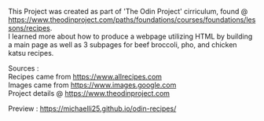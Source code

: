 This Project was created as part of 'The Odin Project' cirriculum, found @ https://www.theodinproject.com/paths/foundations/courses/foundations/lessons/recipes. \
I learned more about how to produce a webpage utilizing HTML by building a main page as well as 3 subpages for beef broccoli, pho, and chicken katsu recipes.


Sources : \
Recipes came from https://www.allrecipes.com \
Images came from https://www.images.google.com \
Project details @ https://www.theodinproject.com 

Preview : https://michaelli25.github.io/odin-recipes/
